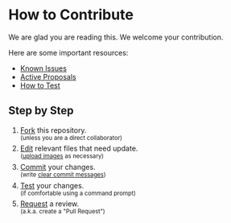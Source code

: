 # How to Contribute

We are glad you are reading this. We welcome your contribution.

Here are some important resources:

* [Known Issues][issues]
* [Active Proposals][proposals]
* [How to Test][test]

## Step by Step

1. [Fork][fork] this repository.\
    <sup>(unless you are a direct collaborator)</sup>
2. [Edit][edit] relevant files that need update.\
    <sup>([upload images](https://docs.github.com/en/repositories/working-with-files/managing-files/adding-a-file-to-a-repository) as necessary)</sup>
4. [Commit][commit] your changes.\
    <sup>(write [clear commit messages](#writing-commit-messages))</sup>
5. [Test][test] your changes.\
    <sup>(if comfortable using a command prompt)</sup>
6. [Request][request] a review.\
    <sup>(a.k.a. create a "Pull Request")</sup>

[issues]: https://github.com/TACC/mkdocs-tacc/issues
[proposals]: https://github.com/TACC/mkdocs-tacc/pulls
[test]: https://tacc.github.io/mkdocs-tacc/test/

[fork]: https://docs.github.com/en/pull-requests/collaborating-with-pull-requests/working-with-forks/fork-a-repo
[edit]: https://docs.github.com/en/repositories/working-with-files/managing-files/editing-files
[commit]: https://docs.github.com/en/pull-requests/committing-changes-to-your-project/creating-and-editing-commits/about-commits
[request]: https://docs.github.com/en/pull-requests/collaborating-with-pull-requests/proposing-changes-to-your-work-with-pull-requests/creating-a-pull-request
